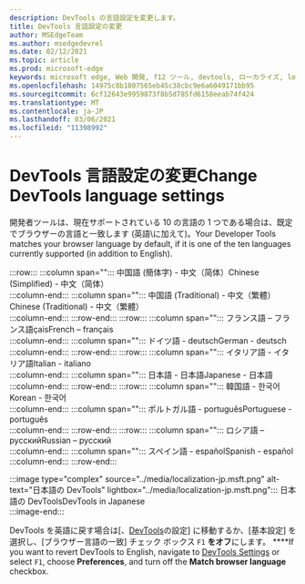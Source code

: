 ```yaml
---
description: DevTools の言語設定を変更します。
title: DevTools 言語設定の変更
author: MSEdgeTeam
ms.author: msedgedevrel
ms.date: 02/12/2021
ms.topic: article
ms.prod: microsoft-edge
keywords: microsoft edge, Web 開発, f12 ツール, devtools, ローカライズ, loc, language
ms.openlocfilehash: 14975c8b1807565eb45c38cbc9e6a6049171bb95
ms.sourcegitcommit: 6cf12643e9959873f8b5d785fd6158eeab74f424
ms.translationtype: MT
ms.contentlocale: ja-JP
ms.lasthandoff: 03/06/2021
ms.locfileid: "11398992"
---
```

# <a name="change-devtools-language-settings"></a><span data-ttu-id="42df6-104">DevTools 言語設定の変更</span><span class="sxs-lookup"><span data-stu-id="42df6-104">Change DevTools language settings</span></span>  

<span data-ttu-id="42df6-105">開発者ツールは、現在サポートされている 10 の言語の 1 つである場合は、既定でブラウザーの言語と一致します (英語\に加えて)。</span><span class="sxs-lookup"><span data-stu-id="42df6-105">Your Developer Tools matches your browser language by default, if it is one of the ten languages currently supported \(in addition to English\).</span></span>  

:::row:::
   :::column span="":::
      <span data-ttu-id="42df6-106">中国語 \(簡体字\) - &#20013;&#25991;&#65288;&#31616;&#20307;&#65289;</span><span class="sxs-lookup"><span data-stu-id="42df6-106">Chinese \(Simplified\) - &#20013;&#25991;&#65288;&#31616;&#20307;&#65289;</span></span>  
   :::column-end:::
   :::column span="":::
      <span data-ttu-id="42df6-107">中国語 \(Traditional\) - &#20013;&#25991;&#65288;&#32321;&#39636;&#65289;</span><span class="sxs-lookup"><span data-stu-id="42df6-107">Chinese \(Traditional\) - &#20013;&#25991;&#65288;&#32321;&#39636;&#65289;</span></span>  
   :::column-end:::
:::row-end:::
:::row:::
   :::column span="":::
      <span data-ttu-id="42df6-108">フランス語 – フランス語&#231;ais</span><span class="sxs-lookup"><span data-stu-id="42df6-108">French – fran&#231;ais</span></span>  
   :::column-end:::
   :::column span="":::
      <span data-ttu-id="42df6-109">ドイツ語 - deutsch</span><span class="sxs-lookup"><span data-stu-id="42df6-109">German - deutsch</span></span>  
   :::column-end:::
:::row-end:::
:::row:::
   :::column span="":::
      <span data-ttu-id="42df6-110">イタリア語 - イタリア語</span><span class="sxs-lookup"><span data-stu-id="42df6-110">Italian - italiano</span></span>  
   :::column-end:::
   :::column span="":::
      <span data-ttu-id="42df6-111">日本語 - &#26085;&#26412;&#35486;</span><span class="sxs-lookup"><span data-stu-id="42df6-111">Japanese - &#26085;&#26412;&#35486;</span></span>  
   :::column-end:::
:::row-end:::
:::row:::
   :::column span="":::
      <span data-ttu-id="42df6-112">韓国語 - &#54620;&#44397;&#50612;</span><span class="sxs-lookup"><span data-stu-id="42df6-112">Korean - &#54620;&#44397;&#50612;</span></span>  
   :::column-end:::
   :::column span="":::
      <span data-ttu-id="42df6-113">ポルトガル語 - portugu&#234;s</span><span class="sxs-lookup"><span data-stu-id="42df6-113">Portuguese - portugu&#234;s</span></span>  
   :::column-end:::
:::row-end:::
:::row:::
   :::column span="":::
      <span data-ttu-id="42df6-114">ロシア語 – &#1088;&#1091;&#1089;&#1089;&#1082;&#1080;&#1081;</span><span class="sxs-lookup"><span data-stu-id="42df6-114">Russian – &#1088;&#1091;&#1089;&#1089;&#1082;&#1080;&#1081;</span></span>  
   :::column-end:::
   :::column span="":::
      <span data-ttu-id="42df6-115">スペイン語 - espa&#241;ol</span><span class="sxs-lookup"><span data-stu-id="42df6-115">Spanish - espa&#241;ol</span></span>  
   :::column-end:::
:::row-end:::  

:::image type="complex" source="../media/localization-jp.msft.png" alt-text="日本語の DevTools" lightbox="../media/localization-jp.msft.png":::
   <span data-ttu-id="42df6-117">日本語の DevTools</span><span class="sxs-lookup"><span data-stu-id="42df6-117">DevTools in Japanese</span></span>  
:::image-end:::  

<span data-ttu-id="42df6-118">DevTools を英語に戻す場合は[、[DevTools][DevtoolsCustomizeIndexSettings]の設定] に移動するか、[基本設定] を選択し、[ブラウザー言語の一致] チェック ボックス `F1` **をオフ**にします。 \*\*\*\*</span><span class="sxs-lookup"><span data-stu-id="42df6-118">If you want to revert DevTools to English, navigate to [DevTools Settings][DevtoolsCustomizeIndexSettings] or select `F1`, choose **Preferences**, and turn off the **Match browser language** checkbox.</span></span>  

<!-- links -->  

[DevtoolsCustomizeIndexSettings]: ./index.md#settings "設定 - Microsoft Edge DevTools をカスタマイズする | Microsoft Docs"  
